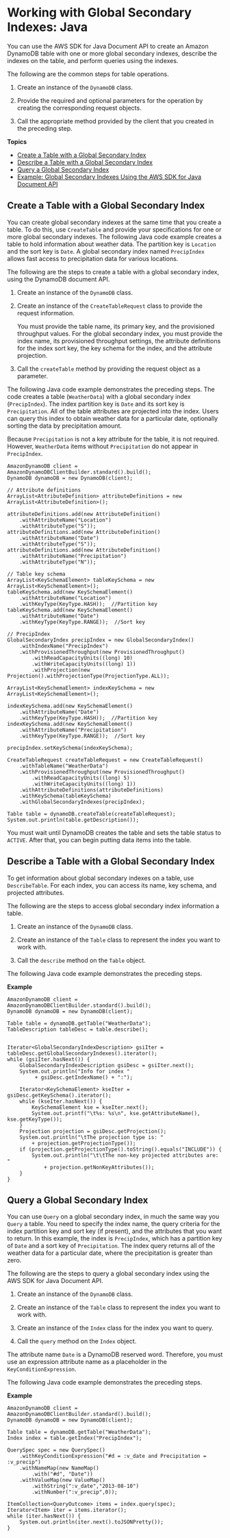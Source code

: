 # Working with Global Secondary Indexes: Java<a name="GSIJavaDocumentAPI"></a>

You can use the AWS SDK for Java Document API to create an Amazon DynamoDB table with one or more global secondary indexes, describe the indexes on the table, and perform queries using the indexes\. 

The following are the common steps for table operations\. 

1. Create an instance of the `DynamoDB` class\.

1. Provide the required and optional parameters for the operation by creating the corresponding request objects\. 

1. Call the appropriate method provided by the client that you created in the preceding step\. 

**Topics**
+ [Create a Table with a Global Secondary Index](#GSIJavaDocumentAPI.CreateTableWithIndex)
+ [Describe a Table with a Global Secondary Index](#GSIJavaDocumentAPI.DescribeTableWithIndex)
+ [Query a Global Secondary Index](#GSIJavaDocumentAPI.QueryAnIndex)
+ [Example: Global Secondary Indexes Using the AWS SDK for Java Document API](GSIJavaDocumentAPI.Example.md)

## Create a Table with a Global Secondary Index<a name="GSIJavaDocumentAPI.CreateTableWithIndex"></a>

You can create global secondary indexes at the same time that you create a table\. To do this, use `CreateTable` and provide your specifications for one or more global secondary indexes\. The following Java code example creates a table to hold information about weather data\. The partition key is `Location` and the sort key is `Date`\. A global secondary index named `PrecipIndex` allows fast access to precipitation data for various locations\.

The following are the steps to create a table with a global secondary index, using the DynamoDB document API\. 

1. Create an instance of the `DynamoDB` class\.

1. Create an instance of the `CreateTableRequest` class to provide the request information\.

   You must provide the table name, its primary key, and the provisioned throughput values\. For the global secondary index, you must provide the index name, its provisioned throughput settings, the attribute definitions for the index sort key, the key schema for the index, and the attribute projection\.

1. Call the `createTable` method by providing the request object as a parameter\.

The following Java code example demonstrates the preceding steps\. The code creates a table \(`WeatherData`\) with a global secondary index \(`PrecipIndex`\)\. The index partition key is `Date` and its sort key is `Precipitation`\. All of the table attributes are projected into the index\. Users can query this index to obtain weather data for a particular date, optionally sorting the data by precipitation amount\. 

Because `Precipitation` is not a key attribute for the table, it is not required\. However, `WeatherData` items without `Precipitation` do not appear in `PrecipIndex`\.

```
AmazonDynamoDB client = AmazonDynamoDBClientBuilder.standard().build();
DynamoDB dynamoDB = new DynamoDB(client);

// Attribute definitions
ArrayList<AttributeDefinition> attributeDefinitions = new ArrayList<AttributeDefinition>();

attributeDefinitions.add(new AttributeDefinition()
    .withAttributeName("Location")
    .withAttributeType("S"));
attributeDefinitions.add(new AttributeDefinition()
    .withAttributeName("Date")
    .withAttributeType("S"));
attributeDefinitions.add(new AttributeDefinition()
    .withAttributeName("Precipitation")
    .withAttributeType("N"));

// Table key schema
ArrayList<KeySchemaElement> tableKeySchema = new ArrayList<KeySchemaElement>();
tableKeySchema.add(new KeySchemaElement()
    .withAttributeName("Location")
    .withKeyType(KeyType.HASH));  //Partition key
tableKeySchema.add(new KeySchemaElement()
    .withAttributeName("Date")
    .withKeyType(KeyType.RANGE));  //Sort key

// PrecipIndex
GlobalSecondaryIndex precipIndex = new GlobalSecondaryIndex()
    .withIndexName("PrecipIndex")
    .withProvisionedThroughput(new ProvisionedThroughput()
        .withReadCapacityUnits((long) 10)
        .withWriteCapacityUnits((long) 1))
        .withProjection(new Projection().withProjectionType(ProjectionType.ALL));

ArrayList<KeySchemaElement> indexKeySchema = new ArrayList<KeySchemaElement>();

indexKeySchema.add(new KeySchemaElement()
    .withAttributeName("Date")
    .withKeyType(KeyType.HASH));  //Partition key
indexKeySchema.add(new KeySchemaElement()
    .withAttributeName("Precipitation")
    .withKeyType(KeyType.RANGE));  //Sort key

precipIndex.setKeySchema(indexKeySchema);

CreateTableRequest createTableRequest = new CreateTableRequest()
    .withTableName("WeatherData")
    .withProvisionedThroughput(new ProvisionedThroughput()
        .withReadCapacityUnits((long) 5)
        .withWriteCapacityUnits((long) 1))
    .withAttributeDefinitions(attributeDefinitions)
    .withKeySchema(tableKeySchema)
    .withGlobalSecondaryIndexes(precipIndex);

Table table = dynamoDB.createTable(createTableRequest);
System.out.println(table.getDescription());
```

You must wait until DynamoDB creates the table and sets the table status to `ACTIVE`\. After that, you can begin putting data items into the table\.

## Describe a Table with a Global Secondary Index<a name="GSIJavaDocumentAPI.DescribeTableWithIndex"></a>

To get information about global secondary indexes on a table, use `DescribeTable`\. For each index, you can access its name, key schema, and projected attributes\.

The following are the steps to access global secondary index information a table\. 

1. Create an instance of the `DynamoDB` class\.

1. Create an instance of the `Table` class to represent the index you want to work with\.

1. Call the `describe` method on the `Table` object\.

The following Java code example demonstrates the preceding steps\.

**Example**  

```
AmazonDynamoDB client = AmazonDynamoDBClientBuilder.standard().build();
DynamoDB dynamoDB = new DynamoDB(client);

Table table = dynamoDB.getTable("WeatherData");
TableDescription tableDesc = table.describe();
    

Iterator<GlobalSecondaryIndexDescription> gsiIter = tableDesc.getGlobalSecondaryIndexes().iterator();
while (gsiIter.hasNext()) {
    GlobalSecondaryIndexDescription gsiDesc = gsiIter.next();
    System.out.println("Info for index "
         + gsiDesc.getIndexName() + ":");

    Iterator<KeySchemaElement> kseIter = gsiDesc.getKeySchema().iterator();
    while (kseIter.hasNext()) {
        KeySchemaElement kse = kseIter.next();
        System.out.printf("\t%s: %s\n", kse.getAttributeName(), kse.getKeyType());
    }
    Projection projection = gsiDesc.getProjection();
    System.out.println("\tThe projection type is: "
        + projection.getProjectionType());
    if (projection.getProjectionType().toString().equals("INCLUDE")) {
        System.out.println("\t\tThe non-key projected attributes are: "
            + projection.getNonKeyAttributes());
    }
}
```

## Query a Global Secondary Index<a name="GSIJavaDocumentAPI.QueryAnIndex"></a>

You can use `Query` on a global secondary index, in much the same way you `Query` a table\. You need to specify the index name, the query criteria for the index partition key and sort key \(if present\), and the attributes that you want to return\. In this example, the index is `PrecipIndex`, which has a partition key of `Date` and a sort key of `Precipitation`\. The index query returns all of the weather data for a particular date, where the precipitation is greater than zero\.

The following are the steps to query a global secondary index using the AWS SDK for Java Document API\. 

1. Create an instance of the `DynamoDB` class\.

1. Create an instance of the `Table` class to represent the index you want to work with\.

1. Create an instance of the `Index` class for the index you want to query\.

1. Call the `query` method on the `Index` object\.

The attribute name `Date` is a DynamoDB reserved word\. Therefore, you must use an expression attribute name as a placeholder in the `KeyConditionExpression`\.

The following Java code example demonstrates the preceding steps\.

**Example**  

```
AmazonDynamoDB client = AmazonDynamoDBClientBuilder.standard().build();
DynamoDB dynamoDB = new DynamoDB(client);

Table table = dynamoDB.getTable("WeatherData");
Index index = table.getIndex("PrecipIndex");

QuerySpec spec = new QuerySpec()
    .withKeyConditionExpression("#d = :v_date and Precipitation = :v_precip")
    .withNameMap(new NameMap()
        .with("#d", "Date"))
    .withValueMap(new ValueMap()
        .withString(":v_date","2013-08-10")
        .withNumber(":v_precip",0));

ItemCollection<QueryOutcome> items = index.query(spec);
Iterator<Item> iter = items.iterator(); 
while (iter.hasNext()) {
    System.out.println(iter.next().toJSONPretty());
}
```